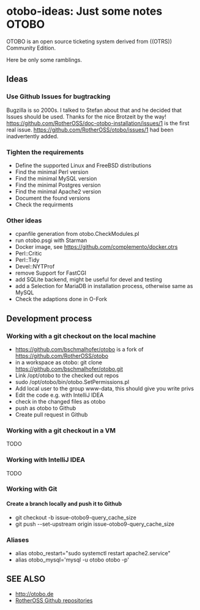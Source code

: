 # otobo-ideas: Just some notes OTOBO

OTOBO is an open source ticketing system derived from ((OTRS)) Community Edition.

Here be only some ramblings.

## Ideas

### Use Github Issues for bugtracking

Bugzilla is so 2000s. I talked to Stefan about that and he decided that Issues should be used. Thanks for the nice Brotzeit by the way! https://github.com/RotherOSS/doc-otobo-installation/issues/1 is the first real issue. https://github.com/RotherOSS/otobo/issues/1 had been inadvertently added.

### Tighten the requirements

* Define the supported Linux and FreeBSD distributions
* Find the minimal Perl version
* Find the minimal MySQL version
* Find the minimal Postgres version
* Find the minimal Apache2 version
* Document the found versions
* Check the requirments

### Other ideas

* cpanfile generation from otobo.CheckModules.pl
* run otobo.psgi with Starman
* Docker image, see https://github.com/complemento/docker.otrs
* Perl::Critic
* Perl::Tidy
* Devel::NYTProf
* remove Support for FastCGI
* add SQLite backend, might be useful for devel and testing
* add a Selection for MariaDB in installation process, otherwise same as MySQL
* Check the adaptions done in O-Fork

## Development process

### Working with a git checkout on the local machine

* https://github.com/bschmalhofer/otobo is a fork of https://github.com/RotherOSS/otobo
* in a workspace as otobo: git clone https://github.com/bschmalhofer/otobo.git
* Link /opt/otobo to the checked out repos
* sudo /opt/otobo/bin/otobo.SetPermissions.pl
* Add local user to the group www-data, this should give you write privs
* Edit the code e.g. with IntelliJ IDEA
* check in the changed files as otobo
* push as otobo to Github
* Create pull request in Github

### Working with a git checkout in a VM

TODO

### Working with IntelliJ IDEA

TODO

### Working with Git

#### Create a branch locally and push it to Github

* git checkout -b issue-otobo9-query_cache_size
* git push --set-upstream origin issue-otobo9-query_cache_size 

### Aliases

* alias otobo_restart="sudo systemctl restart apache2.service"
* alias otobo_mysql='mysql -u otobo otobo -p'

## SEE ALSO
 
 * http://otobo.de
 * [RotherOSS Github repositories](https://github.com/RotherOSS/otobo)
